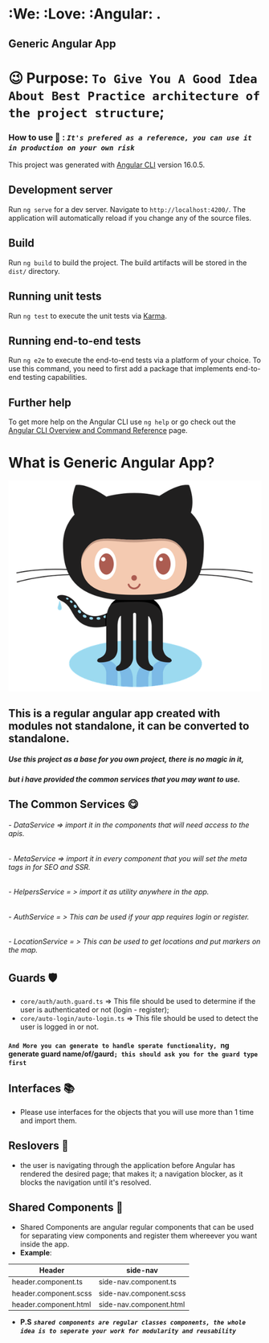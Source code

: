 # **:We: :Love: :Angular:** .
## Generic Angular App
# :wink: Purpose: `To Give You A Good Idea About Best Practice architecture of the project structure`;
### **How to use** :thinking: : **_`It's prefered as a reference, you can use it in production on your own risk`_** 
This project was generated with [Angular CLI](https://github.com/angular/angular-cli) version 16.0.5.

## Development server

Run `ng serve` for a dev server. Navigate to `http://localhost:4200/`. The application will automatically reload if you change any of the source files.

## Build

Run `ng build` to build the project. The build artifacts will be stored in the `dist/` directory.

## Running unit tests

Run `ng test` to execute the unit tests via [Karma](https://karma-runner.github.io).

## Running end-to-end tests

Run `ng e2e` to execute the end-to-end tests via a platform of your choice. To use this command, you need to first add a package that implements end-to-end testing capabilities.

## Further help

To get more help on the Angular CLI use `ng help` or go check out the [Angular CLI Overview and Command Reference](https://angular.io/cli) page.
# What is Generic Angular App?
![Screenshot of a comment on a GitHub issue showing an image, added in the Markdown, of an Octocat smiling and raising a tentacle.](./src/assets/docs/github.png?raw=true)
## **This is a regular angular app created with modules not standalone, it can be converted to standalone**.

##### **_Use this project as a base for you own project, there is no magic in it_**, 
##### **_but i have provided the common services that you may want to use_**.

## The Common Services **:yum:**
###### - DataService => import it in the components that will need access to the apis.
###### - MetaService => import it in every component that you will set the meta tags in for SEO and SSR.
###### - HelpersService = > import it as utility anywhere in the app.
###### - AuthService = > This can be used if your app requires login or register.
###### - LocationService = > This can be used to get locations and put markers on the map.
 
## Guards **:shield:**
- `core/auth/auth.guard.ts` => This file should be used to determine if the user is authenticated or not (login - register);
- `core/auto-login/auto-login.ts` => This file should be used to detect the user is logged in or not.
#### `And More you can generate to handle sperate functionality, `ng generate guard name/of/gaurd`; this should ask you for the guard type first `

## Interfaces :books:
- Please use interfaces for the objects that you will use more than 1 time and import them.

## Reslovers :mag_right:
- the user is navigating through the application before Angular has rendered the desired page; that makes it; a navigation blocker, as it blocks the navigation until it's resolved.

## Shared Components :open_hands:

- Shared Components are angular regular components that can be used for separating view components and register them whereever you want inside the app.
- **Example**:

|     Header             | side-nav                 |
| ---------------------- | ------------------------ |
| header.component.ts    | side-nav.component.ts    |
| header.component.scss  | side-nav.component.scss  |
| header.component.html  | side-nav.component.html  |

- **P.S** **_`shared components are regular classes components, the whole idea is to seperate your work for modularity and reusability`_**